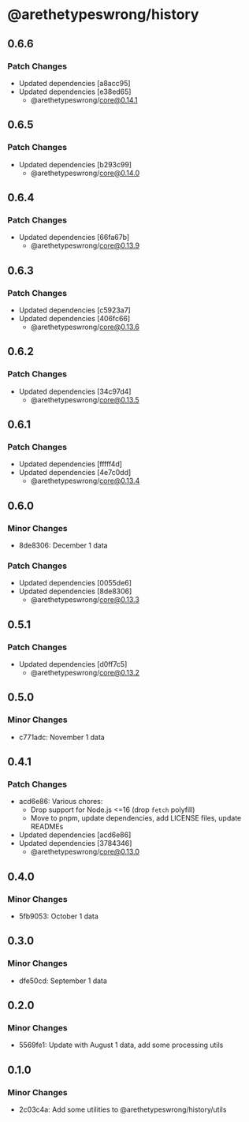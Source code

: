 # @arethetypeswrong/history

## 0.6.6

### Patch Changes

- Updated dependencies [a8acc95]
- Updated dependencies [e38ed65]
  - @arethetypeswrong/core@0.14.1

## 0.6.5

### Patch Changes

- Updated dependencies [b293c99]
  - @arethetypeswrong/core@0.14.0

## 0.6.4

### Patch Changes

- Updated dependencies [66fa67b]
  - @arethetypeswrong/core@0.13.9

## 0.6.3

### Patch Changes

- Updated dependencies [c5923a7]
- Updated dependencies [406fc66]
  - @arethetypeswrong/core@0.13.6

## 0.6.2

### Patch Changes

- Updated dependencies [34c97d4]
  - @arethetypeswrong/core@0.13.5

## 0.6.1

### Patch Changes

- Updated dependencies [fffff4d]
- Updated dependencies [4e7c0dd]
  - @arethetypeswrong/core@0.13.4

## 0.6.0

### Minor Changes

- 8de8306: December 1 data

### Patch Changes

- Updated dependencies [0055de6]
- Updated dependencies [8de8306]
  - @arethetypeswrong/core@0.13.3

## 0.5.1

### Patch Changes

- Updated dependencies [d0ff7c5]
  - @arethetypeswrong/core@0.13.2

## 0.5.0

### Minor Changes

- c771adc: November 1 data

## 0.4.1

### Patch Changes

- acd6e86: Various chores:
  - Drop support for Node.js <=16 (drop `fetch` polyfill)
  - Move to pnpm, update dependencies, add LICENSE files, update READMEs
- Updated dependencies [acd6e86]
- Updated dependencies [3784346]
  - @arethetypeswrong/core@0.13.0

## 0.4.0

### Minor Changes

- 5fb9053: October 1 data

## 0.3.0

### Minor Changes

- dfe50cd: September 1 data

## 0.2.0

### Minor Changes

- 5569fe1: Update with August 1 data, add some processing utils

## 0.1.0

### Minor Changes

- 2c03c4a: Add some utilities to @arethetypeswrong/history/utils
